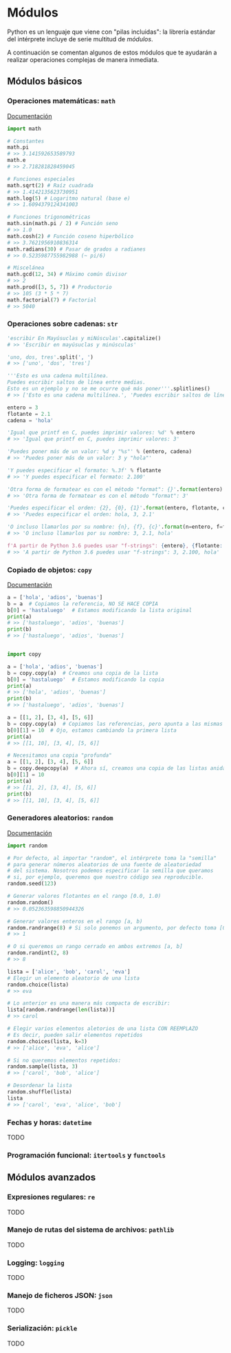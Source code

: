 # Módulos 


Python es un lenguaje que viene con "pilas incluidas": la librería estándar del intérprete incluye de serie multitud de *módulos*.

A continuación se comentan algunos de estos módulos que te ayudarán a realizar operaciones complejas de manera inmediata.

## Módulos básicos


### Operaciones matemáticas: `math`

[Documentación](https://docs.python.org/3/library/math.html)

```python
import math

# Constantes
math.pi
# >> 3.141592653589793
math.e
# >> 2.718281828459045

# Funciones especiales
math.sqrt(2) # Raíz cuadrada
# >> 1.4142135623730951
math.log(5) # Logaritmo natural (base e)
# >> 1.6094379124341003

# Funciones trigonométricas
math.sin(math.pi / 2) # Función seno
# >> 1.0
math.cosh(2) # Función coseno hiperbólico
# >> 3.7621956910836314
math.radians(30) # Pasar de grados a radianes
# >> 0.5235987755982988 (~ pi/6)

# Miscelánea
math.gcd(12, 34) # Máximo común divisor
# >> 2
math.prod([3, 5, 7]) # Productorio
# >> 105 (3 * 5 * 7)
math.factorial(7) # Factorial
# >> 5040
```

### Operaciones sobre cadenas: `str`

```python
'escribir En Mayúsuclas y miNúsculas'.capitalize()
# >> 'Escribir en mayúsuclas y minúsculas'

'uno, dos, tres'.split(', ')
# >> ['uno', 'dos', 'tres']

'''Esto es una cadena multilínea.
Puedes escribir saltos de línea entre medias.
Esto es un ejemplo y no se me ocurre qué más poner'''.splitlines()
# >> ['Esto es una cadena multilínea.', 'Puedes escribir saltos de línea entre medias.', 'Esto es un ejemplo y no se me ocurre qué más poner']

entero = 3
flotante = 2.1
cadena = 'hola'

'Igual que printf en C, puedes imprimir valores: %d' % entero
# >> 'Igual que printf en C, puedes imprimir valores: 3'

'Puedes poner más de un valor: %d y "%s"' % (entero, cadena)
# >> 'Puedes poner más de un valor: 3 y "hola"'

'Y puedes especificar el formato: %.3f' % flotante
# >> 'Y puedes especificar el formato: 2.100'

'Otra forma de formatear es con el método "format": {}'.format(entero)
# >> 'Otra forma de formatear es con el método "format": 3'

'Puedes especificar el orden: {2}, {0}, {1}'.format(entero, flotante, cadena)
# >> 'Puedes especificar el orden: hola, 3, 2.1'

'O incluso llamarlos por su nombre: {n}, {f}, {c}'.format(n=entero, f=flotante, c=cadena)
# >> 'O incluso llamarlos por su nombre: 3, 2.1, hola'

f'A partir de Python 3.6 puedes usar "f-strings": {entero}, {flotante:.3f}, {cadena}'
# >> 'A partir de Python 3.6 puedes usar "f-strings": 3, 2.100, hola'
```

### Copiado de objetos: `copy`

[Documentación](https://docs.python.org/3/library/copy.html)

```python
a = ['hola', 'adios', 'buenas']
b = a  # Copiamos la referencia, NO SE HACE COPIA
b[0] = 'hastaluego'  # Estamos modificando la lista original
print(a)
# >> ['hastaluego', 'adios', 'buenas']
print(b)
# >> ['hastaluego', 'adios', 'buenas']


import copy

a = ['hola', 'adios', 'buenas']
b = copy.copy(a)  # Creamos una copia de la lista
b[0] = 'hastaluego'  # Estamos modificando la copia
print(a)
# >> ['hola', 'adios', 'buenas']
print(b)
# >> ['hastaluego', 'adios', 'buenas']

a = [[1, 2], [3, 4], [5, 6]]
b = copy.copy(a)  # Copiamos las referencias, pero apunta a las mismas listas
b[0][1] = 10  # Ojo, estamos cambiando la primera lista
print(a)
# >> [[1, 10], [3, 4], [5, 6]]

# Necesitamos una copia "profunda"
a = [[1, 2], [3, 4], [5, 6]]
b = copy.deepcopy(a)  # Ahora sí, creamos una copia de las listas anidadas
b[0][1] = 10
print(a)
# >> [[1, 2], [3, 4], [5, 6]]
print(b)
# >> [[1, 10], [3, 4], [5, 6]]
```

### Generadores aleatorios: `random`

[Documentación](https://docs.python.org/3/library/random.html)

```python
import random

# Por defecto, al importar "random", el intérprete toma la "semilla"
# para generar números aleatorios de una fuente de aleatoriedad
# del sistema. Nosotros podemos especificar la semilla que queramos
# si, por ejemplo, queremos que nuestro código sea reproducible.
random.seed(123)

# Generar valores flotantes en el rango [0.0, 1.0)
random.random()
# >> 0.052363598850944326

# Generar valores enteros en el rango [a, b)
random.randrange(8) # Si solo ponemos un argumento, por defecto toma [0, a)
# >> 1

# O si queremos un rango cerrado en ambos extremos [a, b]
random.randint(2, 8)
# >> 8

lista = ['alice', 'bob', 'carol', 'eva']
# Elegir un elemento aleatorio de una lista
random.choice(lista)
# >> eva

# Lo anterior es una manera más compacta de escribir:
lista[random.randrange(len(lista))]
# >> carol

# Elegir varios elementos aletorios de una lista CON REEMPLAZO
# Es decir, pueden salir elementos repetidos
random.choices(lista, k=3)
# >> ['alice', 'eva', 'alice']

# Si no queremos elementos repetidos:
random.sample(lista, 3)
# >> ['carol', 'bob', 'alice']

# Desordenar la lista
random.shuffle(lista)
lista
# >> ['carol', 'eva', 'alice', 'bob']
```

### Fechas y horas: `datetime`

TODO

### Programación funcional: `itertools` y `functools`

## Módulos avanzados

### Expresiones regulares: `re`

TODO

### Manejo de rutas del sistema de archivos: `pathlib`

TODO

### Logging: `logging`

TODO

### Manejo de ficheros JSON: `json`

TODO

### Serialización: `pickle`

TODO
